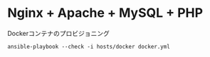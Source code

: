 # Nginx + Apache + MySQL + PHP

Dockerコンテナのプロビジョニング

```
ansible-playbook --check -i hosts/docker docker.yml
```
